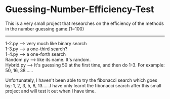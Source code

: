 # Guessing-Number-Efficiency-Test
This is a very small project that researches on the efficiency of the methods in the number guessing game.(1~100)

----------------------------------------------------------------------------------------------------------
1-2.py --> very much like binary search  
1-3.py --> a one-third search?  
1-4.py --> a one-forth search  
Random.py --> like its name. It's random.  
Hybrid.py --> It's guessing 50 at the first time, and then do 1-3. For example: 50, 16, 38......

Unfortunately, I haven't been able to try the fibonacci search which goes by: 1, 2, 3, 5, 8, 13......I have only learnt the fibonacci search after this small project and will test it out when I have time.
